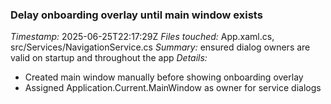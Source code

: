 ### Delay onboarding overlay until main window exists
*Timestamp:* 2025-06-25T22:17:29Z
*Files touched:* App.xaml.cs, src/Services/NavigationService.cs
*Summary:* ensured dialog owners are valid on startup and throughout the app
*Details:*
- Created main window manually before showing onboarding overlay
- Assigned Application.Current.MainWindow as owner for service dialogs
